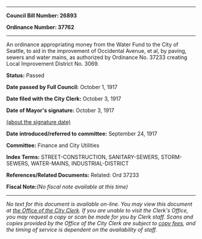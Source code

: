 

********

**Council Bill Number: 26893**
   
**Ordinance Number: 37762**
********

 An ordinance appropriating money from the Water Fund to the City of Seattle, to aid in the improvement of Occidental Avenue, et al, by paving, sewers and water mains, as authorized by Ordinance No. 37233 creating Local Improvement District No. 3069.

**Status:** Passed
   
**Date passed by Full Council:** October 1, 1917
   
**Date filed with the City Clerk:** October 3, 1917
   
**Date of Mayor's signature:** October 3, 1917
   
[(about the signature date)](/~public/approvaldate.htm)
   
   
   
**Date introduced/referred to committee:** September 24, 1917
   
**Committee:** Finance and City Utilities
   
   
**Index Terms:** STREET-CONSTRUCTION, SANITARY-SEWERS, STORM-SEWERS, WATER-MAINS, INDUSTRIAL-DISTRICT

**References/Related Documents:** Related: Ord 37233

**Fiscal Note:**_(No fiscal note available at this time)_
********

_No text for this document is available on-line. You may view this document at [the Office of the City Clerk](http://www.seattle.gov/leg/clerk/contactUs.htm). If you are unable to visit the Clerk's Office, you may request a copy or scan be made for you by Clerk staff. Scans and copies provided by the Office of the City Clerk are subject to [copy fees](http://clerk.seattle.gov/~public/clerkfees.htm), and the timing of service is dependent on the availability of staff._

